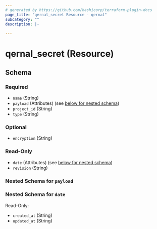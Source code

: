 ```yaml
---
# generated by https://github.com/hashicorp/terraform-plugin-docs
page_title: "qernal_secret Resource - qernal"
subcategory: ""
description: |-
  
---
```


# qernal_secret (Resource)





<!-- schema generated by tfplugindocs -->
## Schema

### Required

- `name` (String)
- `payload` (Attributes) (see [below for nested schema](#nestedatt--payload))
- `project_id` (String)
- `type` (String)

### Optional

- `encryption` (String)

### Read-Only

- `date` (Attributes) (see [below for nested schema](#nestedatt--date))
- `revision` (String)

<a id="nestedatt--payload"></a>
### Nested Schema for `payload`


<a id="nestedatt--date"></a>
### Nested Schema for `date`

Read-Only:

- `created_at` (String)
- `updated_at` (String)
